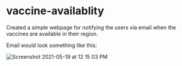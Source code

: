 # vaccine-availablity

Created a simple webpage for notifying the users via email when the vaccines are available in their region.

Email would look something like this:

![Screenshot 2021-05-19 at 12 15 03 PM](https://user-images.githubusercontent.com/26596358/118768101-38115100-b89c-11eb-88a0-10fed4b876af.png)
